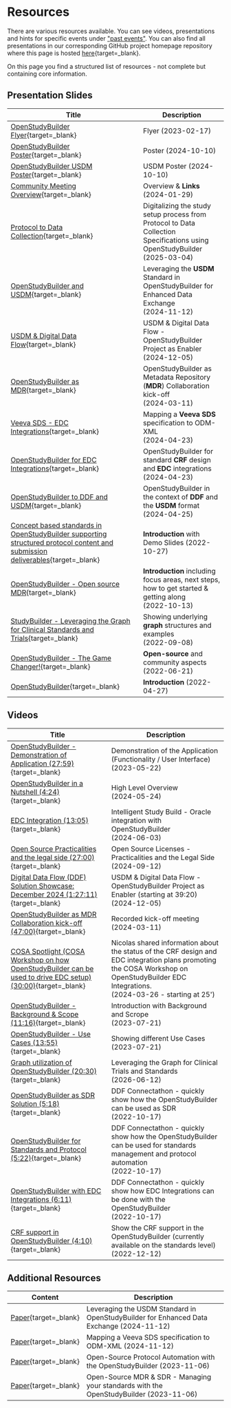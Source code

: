 # Resources

There are various resources available. You can see videos, presentations and hints for specific events under ["past events"](./info_events_past.md). You can also find all presentations in our corresponding GitHub project homepage repository where this page is hosted [here](https://github.com/NovoNordisk-OpenSource/openstudybuilder-description/tree/main/docs/presentations){target=_blank}. 

On this page you find a structured list of resources - not complete but containing core information. 

## Presentation Slides

Title | Description
-- | --
[OpenStudyBuilder Flyer](./presentations/2023-02-17-Flyer.pdf){target=_blank} | Flyer (2023-02-17)
[OpenStudyBuilder Poster](./presentations/2024-10-10-OSB-Poster-SDE-Copenhagen.pdf){target=_blank} | Poster (2024-10-10)
[OpenStudyBuilder USDM Poster](./presentations/2024-10-10-OSB-USDM-Poster.pdf){target=_blank} | USDM Poster (2024-10-10)
[Community Meeting Overview](./presentations/2024-01-29-CommunityMeeting.pdf){target=_blank} | Overview & **Links** (2024-01-29)
[Protocol to Data Collection](./presentations/2025-03-04-ACDM-Protocol-to-Data-Collection.pdf){target=_blank} | Digitalizing the study setup process from Protocol to Data Collection Specifications using OpenStudyBuilder (2025-03-04)
[OpenStudyBuilder and USDM](./presentations/2024-03-11-OSB-as-MDR-Collaboration.pdf){target=_blank} | Leveraging the **USDM** Standard in OpenStudyBuilder for Enhanced Data Exchange<br/>(2024-11-12)
[USDM & Digital Data Flow](./presentations/2024-03-11-OSB-as-MDR-Collaboration.pdf){target=_blank} | USDM & Digital Data Flow - OpenStudyBuilder Project as Enabler<br/>(2024-12-05)
[OpenStudyBuilder as MDR](./presentations/2024-03-11-OSB-as-MDR-Collaboration.pdf){target=_blank} | OpenStudyBuilder as Metadata Repository (**MDR**) Collaboration  kick-off <br/>(2024-03-11)
[Veeva SDS - EDC Integrations](./presentations/2024-11-12-PHUSEConnect-VeevaSDS-PRE_SI04.pdf){target=_blank} | Mapping a **Veeva SDS** specification to ODM-XML<br/>(2024-04-23)
[OpenStudyBuilder for EDC Integrations](./presentations/2024-04-23-Workshop_OSB_EDC_Integration.pdf){target=_blank} | OpenStudyBuilder for standard **CRF** design and **EDC** integrations <br/>(2024-04-23)
[OpenStudyBuilder to DDF and USDM](./presentations/2024-04-25-OpenStudyBuilder%20to%20DDF%20and%20USDM.pdf){target=_blank} | OpenStudyBuilder in the context of **DDF** and the **USDM** format<br/>(2024-04-25)
[Concept based standards in OpenStudyBuilder supporting structured protocol content and submission deliverables](./presentations/2022-10-27-OpenStudyBuilderWithDemo-CDISC-US-Interchange.pdf){target=_blank} | **Introduction** with Demo Slides (2022-10-27)
[OpenStudyBuilder - Open source MDR](./presentations/2022-10-13-OpenStudyBuilder-PHUSE-SDE-Copenhagen.pdf){target=_blank} | **Introduction** including focus areas, next steps, how to get started & getting along <br/>(2022-10-13)
[StudyBuilder - Leveraging the Graph for Clinical Standards and Trials](./presentations/2022-09-08-GraphSummitCopenhagen_StudyBuilder.pdf){target=_blank} | Showing underlying **graph** structures and examples <br/>(2022-09-08) 
[OpenStudyBuilder - The Game Changer!](./presentations/2022-06-21-PHUSE%20SDE%20Basel.pdf){target=_blank} | **Open-source** and community aspects <br/>(2022-06-21)
[OpenStudyBuilder](./presentations/2022-04-27-CDISC-EU-Interchange-StudyBuilder.pdf){target=_blank} | **Introduction** (2022-04-27)

## Videos

Title | Description
-- | --
[OpenStudyBuilder - Demonstration of Application (27:59)](https://www.youtube.com/watch?v=dL5CY0BwfEs){target=_blank} | Demonstration of the Application (Functionality / User Interface)<br>(2023-05-22)
[OpenStudyBuilder in a Nutshell (4:24)](https://www.youtube.com/watch?v=X0UQrOGfEOc){target=_blank} | High Level Overview<br>(2024-05-24)
[EDC Integration (13:05)](https://www.youtube.com/watch?v=4-33kqSTdeY){target=_blank} | Intelligent Study Build - Oracle integration with OpenStudyBuilder<br>(2024-06-03)
[Open Source Practicalities and the legal side (27:00)](https://youtu.be/6CtoH2yZb-I){target=_blank} | Open Source Licenses - Practicalities and the Legal Side<br>(2024-09-12)
[Digital Data Flow (DDF) Solution Showcase: December 2024 (1:27:11)](https://youtu.be/66ZgsUHNfsI){target=_blank} | USDM & Digital Data Flow - OpenStudyBuilder Project as Enabler (starting at 39:20)<br>(2024-12-05)
[OpenStudyBuilder as MDR Collaboration kick-off (47:00)](https://www.youtube.com/watch?v=omxL0hW79Rk){target=_blank} | Recorded kick-off meeting<br>(2024-03-11)
[COSA Spotlight (COSA Workshop on how OpenStudyBuilder can be used to drive EDC setup) (30:00)](https://www.cdisc.org/events/webinar/cdisc-open-source-alliance-quarterly-spotlight-q1){target=_blank} | Nicolas shared information about the status of the CRF design and EDC integration plans promoting the COSA Workshop on OpenStudyBuilder EDC Integrations.<br>(2024-03-26 - starting at 25')
[OpenStudyBuilder - Background & Scope (11:16)](https://www.youtube.com/watch?v=dagWWR3ZBao){target=_blank} | Introduction with Background and Scrope<br>(2023-07-21)
[OpenStudyBuilder - Use Cases (13:55)](https://www.youtube.com/watch?v=O-li4eBWVPM){target=_blank} | Showing different Use Cases<br>(2023-07-21)
[Graph utilization of OpenStudyBuilder (20:30)](https://youtu.be/zVobn-lnSLQ){target=_blank} | Leveraging the Graph for Clinical Trials and Standards<br>(2026-06-12)
[OpenStudyBuilder as SDR Solution (5:18)](https://www.youtube.com/watch?v=SB3AFJJQj-c){target=_blank} | DDF Connectathon - quickly show how the OpenStudyBuilder can be used as SDR<br>(2022-10-17)
[OpenStudyBuilder for Standards and Protocol (5:22)](https://www.youtube.com/watch?v=rUOIwqVWGII){target=_blank} | DDF Connectathon - quickly show how the OpenStudyBuilder can be used for standards management and protocol automation<br>(2022-10-17)
[OpenStudyBuilder with EDC Integrations (6:11)](https://www.youtube.com/watch?v=gGYkZGjWprs){target=_blank} | DDF Connectathon - quickly show how EDC Integrations can be done with the OpenStudyBuilder<br>(2022-10-17)
[CRF support in OpenStudyBuilder (4:10)](https://www.youtube.com/watch?v=ubG9IJU9wVQ){target=_blank} | Show the CRF support in the OpenStudyBuilder (currently available on the standards level)<br>(2022-12-12)

## Additional Resources

Content | Description
-- | --
[Paper](./presentations/2024-11-12-PHUSEConnect-Paper-USDM-DH08.pdf){target=_blank} | Leveraging the USDM Standard in OpenStudyBuilder for Enhanced Data Exchange (2024-11-12)
[Paper](./presentations/2024-11-12-PHUSEConnect-VeevaSDS-PAP_SI04.pdf){target=_blank} | Mapping a Veeva SDS specification to ODM-XML (2024-11-12)
[Paper](./presentations/2023-11-06-PHUSE_Paper_TT07.pdf){target=_blank} | Open-Source Protocol Automation with the OpenStudyBuilder (2023-11-06)
[Paper](./presentations/2023-11-06-PHUSE_Paper_SI03.pdf){target=_blank} | Open-Source MDR & SDR - Managing your standards with the OpenStudyBuilder (2023-11-06)
